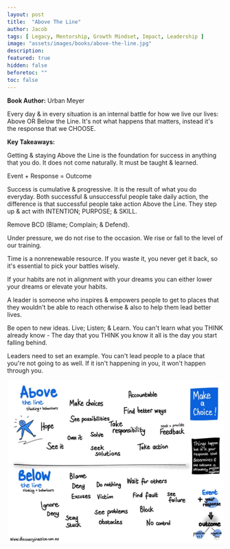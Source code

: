 ```yaml
---
layout: post
title:  "Above The Line"
author: Jacob
tags: [ Legacy, Mentorship, Growth Mindset, Impact, Leadership ]
image: "assets/images/books/above-the-line.jpg"
description:
featured: true
hidden: false
beforetoc: ""
toc: false
---
```


**Book Author:** Urban Meyer

Every day & in every situation is an internal battle for how we live our lives: Above OR Below the Line. It's not what happens that matters, instead it's the response that we CHOOSE.

**Key Takeaways:**

Getting & staying Above the Line is the foundation for success in anything that you do. It does not come naturally. It must be taught & learned.

Event + Response = Outcome

Success is cumulative & progressive. It is the result of what you do everyday. Both successful & unsuccessful people take daily action, the difference is that successful people take action Above the Line. They step up & act with INTENTION; PURPOSE; & SKILL.

Remove BCD (Blame; Complain; & Defend).

Under pressure, we do not rise to the occasion. We rise or fall to the level of our training.

Time is a nonrenewable resource. If you waste it, you never get it back, so it's essential to pick your battles wisely.

If your habits are not in alignment with your dreams you can either lower your dreams or elevate your habits.

A leader is someone who inspires & empowers people to get to places that they wouldn't be able to reach otherwise & also to help them lead better lives.

Be open to new ideas. Live; Listen; & Learn. You can't learn what you THINK already know - The day that you THINK you know it all is the day you start falling behind.

Leaders need to set an example. You can't lead people to a place that you're not going to as well. If it isn't happening in you, it won't happen through you.

![Above the line thinking behaviours](../assets/images/books/above-and-below-the-line-thinking-behaviours.jpg)
